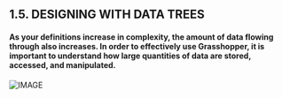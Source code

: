 ## 1.5. DESIGNING WITH DATA TREES

#### As your definitions increase in complexity, the amount of data flowing through also increases. In order to effectively use Grasshopper, it is important to understand how large quantities of data are stored, accessed, and manipulated.

![IMAGE](images/1-5/1-5_001-designing-with-data-trees.png)
